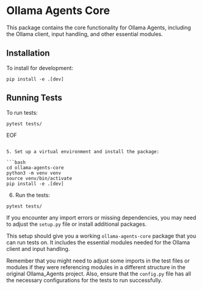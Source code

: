 # Ollama Agents Core

This package contains the core functionality for Ollama Agents, including the Ollama client, input handling, and other essential modules.

## Installation

To install for development:

```
pip install -e .[dev]
```

## Running Tests

To run tests:

```
pytest tests/
```
EOF
```

5. Set up a virtual environment and install the package:

```bash
cd ollama-agents-core
python3 -m venv venv
source venv/bin/activate
pip install -e .[dev]
```

6. Run the tests:

```bash
pytest tests/
```

If you encounter any import errors or missing dependencies, you may need to adjust the `setup.py` file or install additional packages.

This setup should give you a working `ollama-agents-core` package that you can run tests on. It includes the essential modules needed for the Ollama client and input handling.

Remember that you might need to adjust some imports in the test files or modules if they were referencing modules in a different structure in the original Ollama_Agents project. Also, ensure that the `config.py` file has all the necessary configurations for the tests to run successfully.
